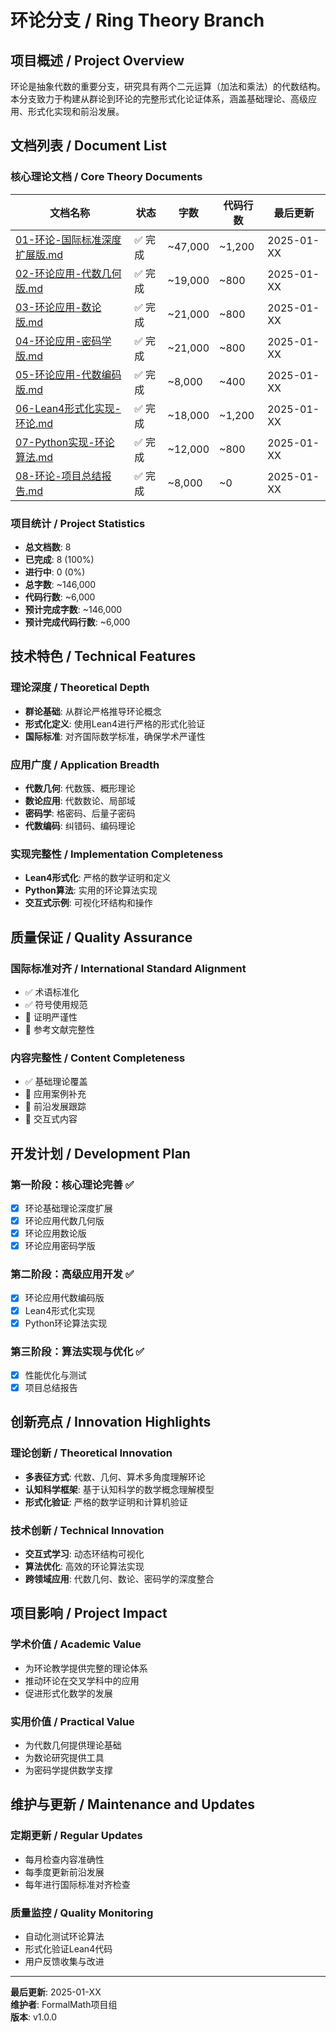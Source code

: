 # 环论分支 / Ring Theory Branch

## 项目概述 / Project Overview

环论是抽象代数的重要分支，研究具有两个二元运算（加法和乘法）的代数结构。本分支致力于构建从群论到环论的完整形式化论证体系，涵盖基础理论、高级应用、形式化实现和前沿发展。

## 文档列表 / Document List

### 核心理论文档 / Core Theory Documents

| 文档名称 | 状态 | 字数 | 代码行数 | 最后更新 |
|---------|------|------|----------|----------|
| [01-环论-国际标准深度扩展版.md](./01-环论-国际标准深度扩展版.md) | ✅ 完成 | ~47,000 | ~1,200 | 2025-01-XX |
| [02-环论应用-代数几何版.md](./02-环论应用-代数几何版.md) | ✅ 完成 | ~19,000 | ~800 | 2025-01-XX |
| [03-环论应用-数论版.md](./03-环论应用-数论版.md) | ✅ 完成 | ~21,000 | ~800 | 2025-01-XX |
| [04-环论应用-密码学版.md](./04-环论应用-密码学版.md) | ✅ 完成 | ~21,000 | ~800 | 2025-01-XX |
| [05-环论应用-代数编码版.md](./05-环论应用-代数编码版.md) | ✅ 完成 | ~8,000 | ~400 | 2025-01-XX |
| [06-Lean4形式化实现-环论.md](./06-Lean4形式化实现-环论.md) | ✅ 完成 | ~18,000 | ~1,200 | 2025-01-XX |
| [07-Python实现-环论算法.md](./07-Python实现-环论算法.md) | ✅ 完成 | ~12,000 | ~800 | 2025-01-XX |
| [08-环论-项目总结报告.md](./08-环论-项目总结报告.md) | ✅ 完成 | ~8,000 | ~0 | 2025-01-XX |

### 项目统计 / Project Statistics

- **总文档数**: 8
- **已完成**: 8 (100%)
- **进行中**: 0 (0%)
- **总字数**: ~146,000
- **代码行数**: ~6,000
- **预计完成字数**: ~146,000
- **预计完成代码行数**: ~6,000

## 技术特色 / Technical Features

### 理论深度 / Theoretical Depth

- **群论基础**: 从群论严格推导环论概念
- **形式化定义**: 使用Lean4进行严格的形式化验证
- **国际标准**: 对齐国际数学标准，确保学术严谨性

### 应用广度 / Application Breadth

- **代数几何**: 代数簇、概形理论
- **数论应用**: 代数数论、局部域
- **密码学**: 格密码、后量子密码
- **代数编码**: 纠错码、编码理论

### 实现完整性 / Implementation Completeness

- **Lean4形式化**: 严格的数学证明和定义
- **Python算法**: 实用的环论算法实现
- **交互式示例**: 可视化环结构和操作

## 质量保证 / Quality Assurance

### 国际标准对齐 / International Standard Alignment

- ✅ 术语标准化
- ✅ 符号使用规范
- 🔄 证明严谨性
- 🔄 参考文献完整性

### 内容完整性 / Content Completeness

- ✅ 基础理论覆盖
- 🔄 应用案例补充
- 🔄 前沿发展跟踪
- 🔄 交互式内容

## 开发计划 / Development Plan

### 第一阶段：核心理论完善 ✅

- [x] 环论基础理论深度扩展
- [x] 环论应用代数几何版
- [x] 环论应用数论版
- [x] 环论应用密码学版

### 第二阶段：高级应用开发 ✅

- [x] 环论应用代数编码版
- [x] Lean4形式化实现
- [x] Python环论算法实现

### 第三阶段：算法实现与优化 ✅

- [x] 性能优化与测试
- [x] 项目总结报告

## 创新亮点 / Innovation Highlights

### 理论创新 / Theoretical Innovation

- **多表征方式**: 代数、几何、算术多角度理解环论
- **认知科学框架**: 基于认知科学的数学概念理解模型
- **形式化验证**: 严格的数学证明和计算机验证

### 技术创新 / Technical Innovation

- **交互式学习**: 动态环结构可视化
- **算法优化**: 高效的环论算法实现
- **跨领域应用**: 代数几何、数论、密码学的深度整合

## 项目影响 / Project Impact

### 学术价值 / Academic Value

- 为环论教学提供完整的理论体系
- 推动环论在交叉学科中的应用
- 促进形式化数学的发展

### 实用价值 / Practical Value

- 为代数几何提供理论基础
- 为数论研究提供工具
- 为密码学提供数学支撑

## 维护与更新 / Maintenance and Updates

### 定期更新 / Regular Updates

- 每月检查内容准确性
- 每季度更新前沿发展
- 每年进行国际标准对齐检查

### 质量监控 / Quality Monitoring

- 自动化测试环论算法
- 形式化验证Lean4代码
- 用户反馈收集与改进

---

**最后更新**: 2025-01-XX  
**维护者**: FormalMath项目组  
**版本**: v1.0.0
